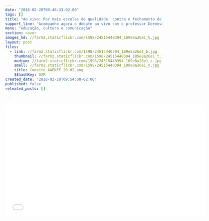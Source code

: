 ```yaml
---
date: "2016-02-20T09:48:33-02:00"
tags: []
title: "Ao vivo: Por mais escolas de qualidade: contra o fechamento de escolas e a privatização do ensino"
support_line: "Acompanhe agora o debate ao vivo com o professor Dermeval Saviane e Cristina Vargas, promovido pela Associação dos Amigos da Escola Nacional Florestan Fernades."
menu: "educação, cultura e comunicação"
section: cover
images_hd: //farm2.staticflickr.com/1598/24515440394_189e8a26e1_b.jpg
layout: post
files:
  - link: //farm2.staticflickr.com/1598/24515440394_189e8a26e1_b.jpg
    thumbnail: //farm2.staticflickr.com/1598/24515440394_189e8a26e1_t.jpg
    medium: //farm2.staticflickr.com/1598/24515440394_189e8a26e1_z.jpg
    small: //farm2.staticflickr.com/1598/24515440394_189e8a26e1_n.jpg
    title: Convite AAENFF 20.02.png
    $$hashKey: 02M
created_date: "2016-02-20T09:54:08-02:00"
published: false
releated_posts: []

---
```

<p><iframe allowfullscreen="" frameborder="0" height="360" src="//www.youtube.com/embed/j6tO_EEIqKU" width="640"></iframe></p>
